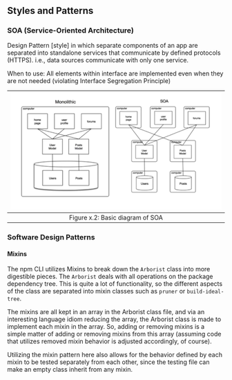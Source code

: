 #

## Styles and Patterns

### SOA (Service-Oriented Architecture)

Design Pattern [style] in which separate components of an app are separated into standalone services that communicate by defined protocols (HTTPS). i.e., data sources communicate with only one service.

When to use: All elements within interface are implemented even when they are not needed (violating Interface Segregation Principle)

| ![SOA](images/SOA_diagram.png) |
| :-: |
| Figure x.2: Basic diagram of SOA |

### Software Design Patterns

#### Mixins

The npm CLI utilizes Mixins to break down the `Arborist` class into more digestible pieces.
The `Arborist` deals with all operations on the package dependency tree.
This is quite a lot of functionality, so the different aspects of the class are separated into mixin classes such as `pruner` or `build-ideal-tree`.

The mixins are all kept in an array in the Arborist class file, and via an interesting language idiom reducing the array, the Arborist class is made to implement each mixin in the array.
So, adding or removing mixins is a simple matter of adding or removing mixins from this array (assuming code that utilizes removed mixin behavior is adjusted accordingly, of course).

Utilizing the mixin pattern here also allows for the behavior defined by each mixin to be tested separately from each other, since the testing file can make an empty class inherit from any mixin.
